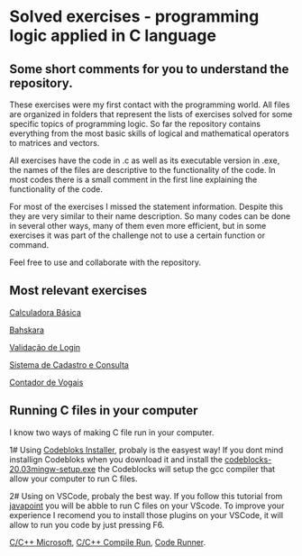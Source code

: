 
# Solved exercises - programming logic applied in C language

## Some short comments for you to understand the repository.

These exercises were my first contact with the programming world. All files are organized in folders that represent the lists of exercises solved for some specific topics of programming logic. So far the repository contains everything from the most basic skills of logical and mathematical operators to matrices and vectors.

All exercises have the code in .c as well as its executable version in .exe, the names of the files are descriptive to the functionality of the code.
In most codes there is a small comment in the first line explaining the functionality of the code.

For most of the exercises I missed the statement information. Despite this they are very similar to their name description. So many codes can be done
in several other ways, many of them even more efficient, but in some exercises it was part of the challenge not to use a certain function or command.

Feel free to use and collaborate with the repository.


## Most relevant exercises

[Calculadora Básica](https://github.com/kmefeu/C/blob/master/S1-CLASS-3-FOR-SWITCH-CASE/ex9-calculadora.c)

[Bahskara](https://github.com/kmefeu/C/blob/master/S1-CLASS-3-FOR-SWITCH-CASE/ex8-bahskara.c)

[Validação de Login](https://github.com/kmefeu/C/blob/master/S1-CLASS-5-MATRIZ/ex3-validacao-login.c)

[Sistema de Cadastro e Consulta](https://github.com/kmefeu/C/blob/master/S1-EXAM-2/sistema-pet.c)

[Contador de Vogais](https://github.com/kmefeu/C/blob/master/S2-CLASS-1-MATRIZ/ex2-contador-vogais.c)


## Running C files in your computer

I know two ways of making C file run in your computer. 

1# Using [Codebloks Installer](https://www.codeblocks.org/downloads/binaries/), probaly is the easyest way! If you dont mind installign Codebloks when you download it and install the [codeblocks-20.03mingw-setup.exe](https://sourceforge.net/projects/codeblocks/files/Binaries/20.03/Windows/codeblocks-20.03mingw-setup.exe/download) the Codeblocks will setup the gcc compiler that allow your computer to run C files.

2# Using on VSCode, probaly the best way. If you follow this tutorial from [javapoint](https://www.javatpoint.com/how-to-run-a-c-program-in-visual-studio-code) you will be abble to run C files on your VScode. To improve your experience I recomend you to install those plugins on your VSCode, it will allow to run you code by just pressing F6.

[C/C++ Microsoft](https://marketplace.visualstudio.com/items?itemName=ms-vscode.cpptools),
[C/C++ Compile Run](https://marketplace.visualstudio.com/items?itemName=danielpinto8zz6.c-cpp-compile-run),
[Code Runner](https://marketplace.visualstudio.com/items?itemName=formulahendry.code-runner).
